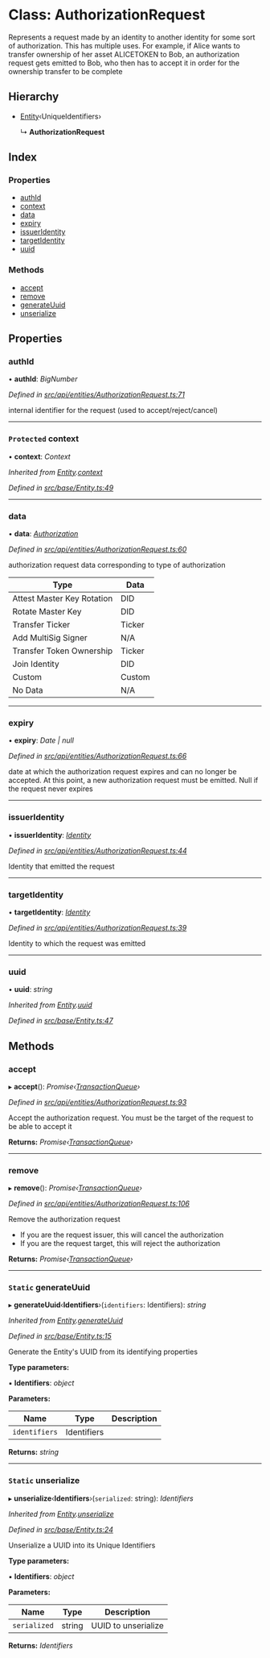 # Class: AuthorizationRequest

Represents a request made by an identity to another identity for some sort of authorization. This has multiple uses. For example, if Alice
wants to transfer ownership of her asset ALICETOKEN to Bob, an authorization request gets emitted to Bob,
who then has to accept it in order for the ownership transfer to be complete

## Hierarchy

* [Entity](entity.md)‹UniqueIdentifiers›

  ↳ **AuthorizationRequest**

## Index

### Properties

* [authId](authorizationrequest.md#authid)
* [context](authorizationrequest.md#protected-context)
* [data](authorizationrequest.md#data)
* [expiry](authorizationrequest.md#expiry)
* [issuerIdentity](authorizationrequest.md#issueridentity)
* [targetIdentity](authorizationrequest.md#targetidentity)
* [uuid](authorizationrequest.md#uuid)

### Methods

* [accept](authorizationrequest.md#accept)
* [remove](authorizationrequest.md#remove)
* [generateUuid](authorizationrequest.md#static-generateuuid)
* [unserialize](authorizationrequest.md#static-unserialize)

## Properties

###  authId

• **authId**: *BigNumber*

*Defined in [src/api/entities/AuthorizationRequest.ts:71](https://github.com/PolymathNetwork/polymesh-sdk/blob/2ca45cb/src/api/entities/AuthorizationRequest.ts#L71)*

internal identifier for the request (used to accept/reject/cancel)

___

### `Protected` context

• **context**: *Context*

*Inherited from [Entity](entity.md).[context](entity.md#protected-context)*

*Defined in [src/base/Entity.ts:49](https://github.com/PolymathNetwork/polymesh-sdk/blob/2ca45cb/src/base/Entity.ts#L49)*

___

###  data

• **data**: *[Authorization](../globals.md#authorization)*

*Defined in [src/api/entities/AuthorizationRequest.ts:60](https://github.com/PolymathNetwork/polymesh-sdk/blob/2ca45cb/src/api/entities/AuthorizationRequest.ts#L60)*

authorization request data corresponding to type of authorization

| Type                       | Data   |
|----------------------------|--------|
| Attest Master Key Rotation | DID    |
| Rotate Master Key          | DID    |
| Transfer Ticker            | Ticker |
| Add MultiSig Signer        | N/A    |
| Transfer Token Ownership   | Ticker |
| Join Identity              | DID    |
| Custom                     | Custom |
| No Data                    | N/A    |

___

###  expiry

• **expiry**: *Date | null*

*Defined in [src/api/entities/AuthorizationRequest.ts:66](https://github.com/PolymathNetwork/polymesh-sdk/blob/2ca45cb/src/api/entities/AuthorizationRequest.ts#L66)*

date at which the authorization request expires and can no longer be accepted.
At this point, a new authorization request must be emitted. Null if the request never expires

___

###  issuerIdentity

• **issuerIdentity**: *[Identity](identity.md)*

*Defined in [src/api/entities/AuthorizationRequest.ts:44](https://github.com/PolymathNetwork/polymesh-sdk/blob/2ca45cb/src/api/entities/AuthorizationRequest.ts#L44)*

Identity that emitted the request

___

###  targetIdentity

• **targetIdentity**: *[Identity](identity.md)*

*Defined in [src/api/entities/AuthorizationRequest.ts:39](https://github.com/PolymathNetwork/polymesh-sdk/blob/2ca45cb/src/api/entities/AuthorizationRequest.ts#L39)*

Identity to which the request was emitted

___

###  uuid

• **uuid**: *string*

*Inherited from [Entity](entity.md).[uuid](entity.md#uuid)*

*Defined in [src/base/Entity.ts:47](https://github.com/PolymathNetwork/polymesh-sdk/blob/2ca45cb/src/base/Entity.ts#L47)*

## Methods

###  accept

▸ **accept**(): *Promise‹[TransactionQueue](transactionqueue.md)›*

*Defined in [src/api/entities/AuthorizationRequest.ts:93](https://github.com/PolymathNetwork/polymesh-sdk/blob/2ca45cb/src/api/entities/AuthorizationRequest.ts#L93)*

Accept the authorization request. You must be the target of the request to be able to accept it

**Returns:** *Promise‹[TransactionQueue](transactionqueue.md)›*

___

###  remove

▸ **remove**(): *Promise‹[TransactionQueue](transactionqueue.md)›*

*Defined in [src/api/entities/AuthorizationRequest.ts:106](https://github.com/PolymathNetwork/polymesh-sdk/blob/2ca45cb/src/api/entities/AuthorizationRequest.ts#L106)*

Remove the authorization request

- If you are the request issuer, this will cancel the authorization
- If you are the request target, this will reject the authorization

**Returns:** *Promise‹[TransactionQueue](transactionqueue.md)›*

___

### `Static` generateUuid

▸ **generateUuid**‹**Identifiers**›(`identifiers`: Identifiers): *string*

*Inherited from [Entity](entity.md).[generateUuid](entity.md#static-generateuuid)*

*Defined in [src/base/Entity.ts:15](https://github.com/PolymathNetwork/polymesh-sdk/blob/2ca45cb/src/base/Entity.ts#L15)*

Generate the Entity's UUID from its identifying properties

**Type parameters:**

▪ **Identifiers**: *object*

**Parameters:**

Name | Type | Description |
------ | ------ | ------ |
`identifiers` | Identifiers |   |

**Returns:** *string*

___

### `Static` unserialize

▸ **unserialize**‹**Identifiers**›(`serialized`: string): *Identifiers*

*Inherited from [Entity](entity.md).[unserialize](entity.md#static-unserialize)*

*Defined in [src/base/Entity.ts:24](https://github.com/PolymathNetwork/polymesh-sdk/blob/2ca45cb/src/base/Entity.ts#L24)*

Unserialize a UUID into its Unique Identifiers

**Type parameters:**

▪ **Identifiers**: *object*

**Parameters:**

Name | Type | Description |
------ | ------ | ------ |
`serialized` | string | UUID to unserialize  |

**Returns:** *Identifiers*
